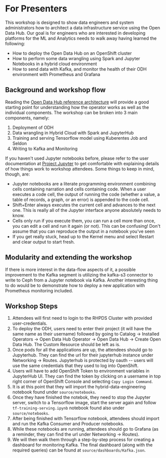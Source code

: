 # For Presenters

This workshop is designed to show data engineers and system administrators how to architect a data infrastructure service using the Open Data Hub. Our goal is for engineers who are interested in developing platforms for the ML and Analytics needs to walk away having learned the following:

* How to deploy the Open Data Hub on an OpenShift cluster
* How to perform some data wrangling using Spark and Jupyter Notebooks in a hybrid cloud environment
* How to send data with Kafka, and monitor the health of their ODH environment with Prometheus and Grafana

## Background and workshop flow

Reading the [Open Data Hub reference architecture](https://opendatahub.io/arch.html) will provide a good starting point for understanding how the operator works as well as the individual components. The workshop can be broken into 3 main components, namely:

1. Deployment of ODH
2. Data wrangling in Hybrid Cloud with Spark and JupyterHub
3. Training and serving Tensorflow model using Kuberentes Job and Seldon
4. Writing to Kafka and Monitoring

If you haven't used Jupyter notebooks before, please refer to the user documentation at [Project Jupyter](https://jupyter-notebook.readthedocs.io/en/stable/notebook.html#notebook-user-interface) to get comfortable with explaining details of how things work to workshop attendees. Some things to keep in mind, though, are:

* Jupyter notebooks are a literate programming environment combining cells containing narration and cells containing code. When a user executes a code cell, the output of running the code (whether a value, a table of records, a graph, or an error) is appended to the code cell.
* Shift+Enter always executes the current cell and advances to the next one. This is really all of the Jupyter interface anyone absolutely needs to know.
* Cells only run if you execute them, you can run a cell more than once, you can edit a cell and run it again (or not). This can be confusing! Don't assume that you can reproduce the output in a notebook you've seen
* If you get really stuck, head up to the Kernel menu and select Restart and clear output to start fresh.

## Modularity and extending the workshop

If there is more interest in the data-flow aspects of it, a possible improvement to the Kafka segment is utilizing the kafka-s3 connector to write to Ceph from a Jupyter notebook via Kafka.
Another interesting thing to do would be to demonstrate how to deploy a new application with Prometheus monitoring included.

## Workshop Steps

1. Attendees will first need to login to the RHPDS Cluster with provided user-credentials.
2. To deploy the ODH, users need to enter their project (it will have the same name as their username) followed by going to Catalog -> Installed Operators -> Open Data Hub Operator -> Open Data Hub -> Create Open Data Hub. The Custom Resource  should be left as is.
3. Once pods for all the applications are up, the attendees should go to Jupyterhub. They can find the url for their jupyterhub instance under Networking -> Routes. Jupyterhub is protected by oauth -- users will use the same credentials that they used to log into OpenShift.
4. Users will have to add OpenShift Token to environment variables in JupyterHub UI. They can find the token by clicking on a username in top right corner of OpenShift Console and selecting `Copy Login Command`.
5. It is at this point that they will import the hybrid-data-engineering notebook found under `source/notebooks`.
6. Once they have finished the notebok, they need to stop the Jupyter server, switch to a Tensorflow image, start the server again and follow `tf-training-serving.ipynb` notebook found also under `source/notebooks`.
7. After being finished with Tensorflow notebook, attendees should import and run the Kafka Consumer and Producer notebooks.
8. While these notebooks are running, attendees should go to Grafana (as a reminder, they can find the url under Networking -> Routes).
9. We will then walk them through a step-by-step process for creating a dashboard for monitoring Kafka. The final dashboard (along with the required queries) can be found at `source/dashboards/Kafka.json`.
